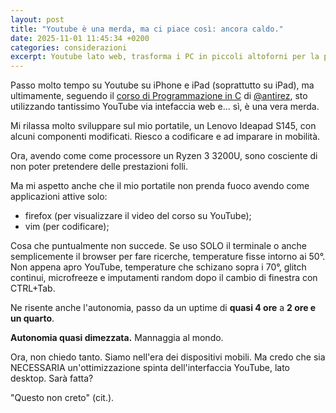 ```yaml
---
layout: post
title: "Youtube è una merda, ma ci piace così: ancora caldo."
date: 2025-11-01 11:45:34 +0200
categories: considerazioni
excerpt: Youtube lato web, trasforma i PC in piccoli altoforni per la produzione di ghisa. Considerazioni sparse e (come al solito) lamentele al riguardo. 
---
```


Passo molto tempo su Youtube su iPhone e iPad (soprattutto su iPad), ma ultimamente, seguendo il [corso di Programmazione in C](/programmazione/2025/05/18/hello-world-c.html) di [@antirez](https://github.com/antirez), sto utilizzando tantissimo YouTube via intefaccia web e... sì, è una vera merda.

Mi rilassa molto sviluppare sul mio portatile, un Lenovo Ideapad S145, con alcuni componenti modificati. Riesco a codificare e ad imparare in mobilità.

Ora, avendo come come processore un Ryzen 3 3200U, sono cosciente di non poter pretendere delle prestazioni folli.

Ma mi aspetto anche che il mio portatile non prenda fuoco avendo come applicazioni attive solo:
- firefox (per visualizzare il video del corso su YouTube);
- vim (per codificare);

Cosa che puntualmente non succede. Se uso SOLO il terminale o anche semplicemente il browser per fare ricerche, temperature fisse intorno ai 50°. Non appena apro YouTube, temperature che schizano sopra i 70°, glitch continui, microfreeze e imputamenti random dopo il cambio di finestra con CTRL+Tab.

Ne risente anche l'autonomia, passo da un uptime di **quasi 4 ore** a **2 ore e un quarto**.

**Autonomia quasi dimezzata.** Mannaggia al mondo.

Ora, non chiedo tanto. Siamo nell'era dei dispositivi mobili. Ma credo che sia NECESSARIA un'ottimizzazione spinta dell'interfaccia YouTube, lato desktop. Sarà fatta?

"Questo non creto" (cit.).
